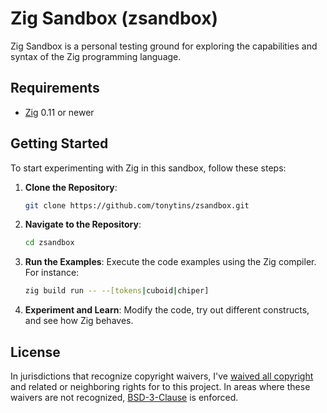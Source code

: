# Zig Sandbox (zsandbox)

Zig Sandbox is a personal testing ground for exploring the capabilities and syntax of the Zig programming language.

## Requirements

- [Zig](https://ziglang.org/) 0.11 or newer

## Getting Started

To start experimenting with Zig in this sandbox, follow these steps:

1. **Clone the Repository**:

   ```bash
   git clone https://github.com/tonytins/zsandbox.git
   ```

2. **Navigate to the Repository**:

   ```bash
   cd zsandbox
   ```

3. **Run the Examples**: Execute the code examples using the Zig compiler. For instance:

   ```bash
   zig build run -- --[tokens|cuboid|chiper]
   ```

4. **Experiment and Learn**: Modify the code, try out different constructs, and see how Zig behaves.

## License

In jurisdictions that recognize copyright waivers, I've [waived all copyright](UNLICENSE) and related or neighboring rights for to this project. In areas where these waivers are not recognized, [BSD-3-Clause](LICENSE) is enforced.
